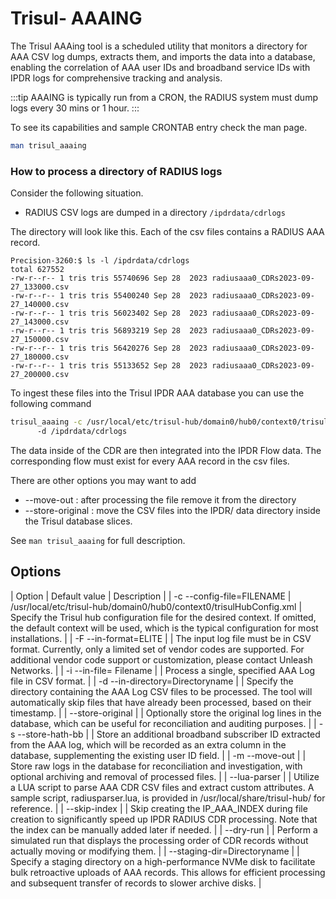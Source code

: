 # Trisul- AAAING

The Trisul AAAing tool is a scheduled utility that monitors a directory for AAA CSV log dumps, extracts them, and imports the data into a database, enabling the correlation of AAA user IDs and broadband service IDs with IPDR logs for comprehensive tracking and analysis.

:::tip
AAAING is typically run from a CRON, the RADIUS system must dump logs every 30 mins or 1 hour. 
::: 


To see its capabilities and sample CRONTAB entry check the man page.

```bash
man trisul_aaaing 	
```



### How to process a directory of RADIUS logs 


Consider the following situation.


* RADIUS CSV logs are dumped in a directory `/ipdrdata/cdrlogs`


The directory will look like this. Each of the csv files contains a RADIUS AAA record. 

```
Precision-3260:$ ls -l /ipdrdata/cdrlogs
total 627552
-rw-r--r-- 1 tris tris 55740696 Sep 28  2023 radiusaaa0_CDRs2023-09-27_133000.csv
-rw-r--r-- 1 tris tris 55400240 Sep 28  2023 radiusaaa0_CDRs2023-09-27_140000.csv
-rw-r--r-- 1 tris tris 56023402 Sep 28  2023 radiusaaa0_CDRs2023-09-27_143000.csv
-rw-r--r-- 1 tris tris 56893219 Sep 28  2023 radiusaaa0_CDRs2023-09-27_150000.csv
-rw-r--r-- 1 tris tris 56420276 Sep 28  2023 radiusaaa0_CDRs2023-09-27_180000.csv
-rw-r--r-- 1 tris tris 55133652 Sep 28  2023 radiusaaa0_CDRs2023-09-27_200000.csv

```


To ingest these files into the Trisul IPDR AAA database you can use the following command


```bash
trisul_aaaing -c /usr/local/etc/trisul-hub/domain0/hub0/context0/trisulHubConfig.xml
      -d /ipdrdata/cdrlogs 
```

The data inside of the CDR are then integrated into the IPDR Flow data. The corresponding flow must exist for every AAA record in the csv files. 


There are other options you may want to add 

 - --move-out : after processing the file remove it from the directory
 - --store-original : move the CSV files into the IPDR/ data directory inside the Trisul database slices. 

 See `man trisul_aaaing` for full description.


## Options

| Option             | Default value   | Description                           | 
| -c --config-file=FILENAME | /usr/local/etc/trisul-hub/domain0/hub0/context0/trisulHubConfig.xml | Specify the Trisul hub configuration file for the desired context. If omitted, the default context will be used, which is the typical configuration for most installations. |
| -F --in-format=ELITE |                              | The input log file must be in CSV format. Currently, only a limited set of vendor codes are supported. For additional vendor code support or customization, please contact Unleash Networks. |
| -i --in-file= Filename |                             | Process a single, specified AAA Log file in CSV format. |
| -d --in-directory=Directoryname |                   | Specify the directory containing the AAA Log CSV files to be processed. The tool will automatically skip files that have already been processed, based on their timestamp. |
| --store-original |                                | Optionally store the original log lines in the database, which can be useful for reconciliation and auditing purposes. |
| -s --store-hath-bb |                                 | Store an additional broadband subscriber ID extracted from the AAA log, which will be recorded as an extra column in the database, supplementing the existing user ID field. |
| -m --move-out |                                      | Store raw logs in the database for reconciliation and investigation, with optional archiving and removal of processed files. |
| --lua-parser |                                       | Utilize a LUA script to parse AAA CDR CSV files and extract custom attributes. A sample script, radiusparser.lua, is provided in /usr/local/share/trisul-hub/ for reference. |
| --skip-index |                                       | Skip creating the IP_AAA_INDEX during file creation to significantly speed up IPDR RADIUS CDR processing. Note that the index can be manually added later if needed. |
| --dry-run |                                          | Perform a simulated run that displays the processing order of CDR records without actually moving or modifying them. |
| --staging-dir=Directoryname |                        | Specify a staging directory on a high-performance NVMe disk to facilitate bulk retroactive uploads of AAA records. This allows for efficient processing and subsequent transfer of records to slower archive disks. |
